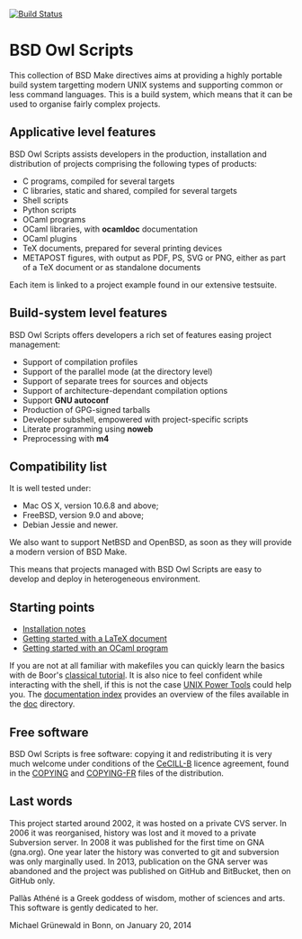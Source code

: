 [![Build Status](https://travis-ci.org/michipili/bsdowl.svg)](https://travis-ci.org/michipili/bsdowl)

# BSD Owl Scripts

This collection of BSD Make directives aims at providing a highly
portable build system targetting modern UNIX systems and supporting
common or less command languages.  This is a build system, which means
that it can be used to organise fairly complex projects.


## Applicative level features

BSD Owl Scripts assists developers in the production, installation and
distribution of projects comprising the following types of products:

 - C programs, compiled for several targets
 - C libraries, static and shared, compiled for several targets
 - Shell scripts
 - Python scripts
 - OCaml programs
 - OCaml libraries, with **ocamldoc** documentation
 - OCaml plugins
 - TeX documents, prepared for several printing devices
 - METAPOST figures, with output as PDF, PS, SVG or PNG,
   either as part of a TeX document or as standalone documents

Each item is linked to a project example found in our extensive
testsuite.


## Build-system level features

BSD Owl Scripts offers developers a rich set of features easing
project management:

 - Support of compilation profiles
 - Support of the parallel mode (at the directory level)
 - Support of separate trees for sources and objects
 - Support of architecture-dependant compilation options
 - Support **GNU autoconf**
 - Production of GPG-signed tarballs
 - Developer subshell, empowered with project-specific scripts
 - Literate programming using **noweb**
 - Preprocessing with **m4**


## Compatibility list

It is well tested under:
 - Mac OS X, version 10.6.8 and above;
 - FreeBSD, version 9.0 and above;
 - Debian Jessie and newer.

We also want to support NetBSD and OpenBSD, as soon as they will
provide a modern version of BSD Make.

This means that projects managed with BSD Owl Scripts are easy to
develop and deploy in heterogeneous environment.


## Starting points

 - [Installation notes][start-install]
 - [Getting started with a LaTeX document][start-latex]
 - [Getting started with an OCaml program][start-ocaml]

If you are not at all familiar with makefiles you can quickly learn
the basics with de Boor's [classical tutorial][start-deboor].
It is also nice to feel confident while interacting with the shell, if
this is not the case [UNIX Power Tools][start-upt] could help you. The
[documentation index][start-index] provides an overview of the files
available in the [doc][start-doc] directory.

  [start-doc]:     ./doc
  [start-index]:   doc/Index.md
  [start-install]: INSTALL.md
  [start-latex]:   doc/GettingStartedLaTeX.md
  [start-ocaml]:   doc/GettingStartedOCaml.md
  [start-deboor]:  http://www.freebsd.org/doc/en/books/pmake/index.html
  [start-upt]:     http://docstore.mik.ua/orelly/unix/upt/


## Free software

BSD Owl Scripts is free software: copying it and redistributing it is
very much welcome under conditions of the [CeCILL-B][licence-url]
licence agreement, found in the [COPYING][licence-en] and
[COPYING-FR][licence-fr] files of the distribution.

  [licence-url]: http://www.cecill.info/licences/Licence_CeCILL-B_V1-en.html
  [licence-en]:  COPYING
  [licence-fr]:  COPYING-FR


## Last words

This project started around 2002, it was hosted on a private CVS
server.  In 2006 it was reorganised, history was lost and it
moved to a private Subversion server.  In 2008 it was published for
the first time on GNA (gna.org).  One year later the history was
converted to git and subversion was only marginally used.  In 2013,
publication on the GNA server was abandoned and the project was
published on GitHub and BitBucket, then on GitHub only.

Pallàs Athéné is a Greek goddess of wisdom, mother of sciences and
arts.  This software is gently dedicated to her.


Michael Grünewald in Bonn, on January 20, 2014
